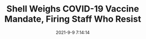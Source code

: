 ---
"title": "Shell Weighs COVID-19 Vaccine Mandate, Firing Staff Who Resist"
"date": "2021-9-9 7:14:14"
"feed_name": "OEDIGITAL"
"feed_website": "https://www.oedigital.com/"
"feed_rss": "https://www.oedigital.com/technology/safety-security?format=feed"
"link": "https://www.oedigital.com/news/490471-shell-weighs-covid-19-vaccine-mandate-firing-staff-who-resist"
"file": "_posts/2021-9-9-7-14-14_OEDIGITAL_004f8ee0d09fbdc692cf1a98614f99c68815aa44.md"
"accident": "0"
"drilling": "0"
"dead": "0"
"injured": "0"
---